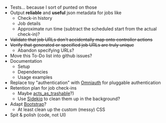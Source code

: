 * Tests... because I sort of punted on those
* Output **reliable** and **useful** json metadata for jobs like
  * Check-in history
  * Job details
  * Approximate run time (subtract the scheduled start from the actual check-in)?
* ~~Validate that job URLs don't accidentally map onto controller actions~~
* ~~Verify that generated or specified job URLs are truly unique~~
    * Abandon specifying URLs?
* Move this To-Do list into github issues?
* Documentation
  * Setup
  * Dependencies
  * Usage examples
* Replace toy "authentication" with [Omniauth](https://github.com/intridea/omniauth) for pluggable authentication
* Retention plan for job check-ins
  * Maybe [acts_as_trashable](https://github.com/bdurand/acts_as_trashable)?)
  * Use [Sidekiq](http://mperham.github.io/sidekiq/) to clean them up in the background?
* Adapt [Bootstrap](http://twitter.github.com/bootstrap/)?
  * At least clean up the custom (messy) CSS
* Spit & polish (code, not UI)
